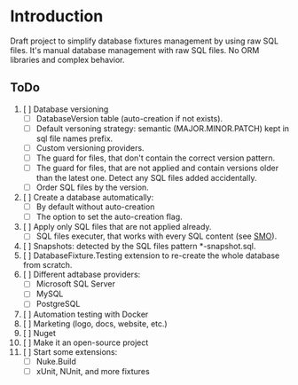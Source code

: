 # Introduction

Draft project to simplify database fixtures management by using raw SQL files.
It's manual database management with raw SQL files.
No ORM libraries and complex behavior.

## ToDo

1. [ ] Database versioning
   - [ ] DatabaseVersion table (auto-creation if not exists).
   - [ ] Default versoning strategy: semantic (MAJOR.MINOR.PATCH) kept in sql file names prefix.
   - [ ] Custom versioning providers.
   - [ ] The guard for files, that don't contain the correct version pattern.
   - [ ] The guard for files, that are not applied and contain versions older than the latest one. Detect any SQL files added accidentally.
   - [ ] Order SQL files by the version.
2. [ ] Create a database automatically:
   - [ ] By default without auto-creation
   - [ ] The option to set the auto-creation flag.
3. [ ] Apply only SQL files that are not applied already.
   - [ ] SQL files executer, that works with every SQL content (see [SMO](https://stackoverflow.com/a/40830/14163658)).
4. [ ] Snapshots: detected by the SQL files pattern *-snapshot.sql.
5. [ ] DatabaseFixture.Testing extension to re-create the whole database from scratch.
6. [ ] Different adtabase providers:
   - [ ] Microsoft SQL Server
   - [ ] MySQL
   - [ ] PostgreSQL
7. [ ] Automation testing with Docker
8. [ ] Marketing (logo, docs, website, etc.)
9. [ ] Nuget
10. [ ] Make it an open-source project
11. [ ] Start some extensions:
    -  [ ] Nuke.Build
    -  [ ] xUnit, NUnit, and more fixtures